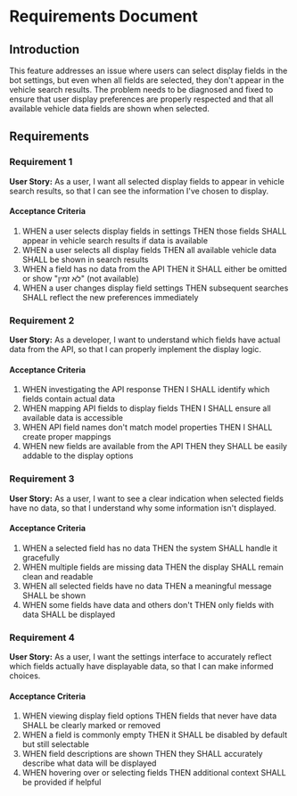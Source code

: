# Requirements Document

## Introduction

This feature addresses an issue where users can select display fields in the bot settings, but even when all fields are selected, they don't appear in the vehicle search results. The problem needs to be diagnosed and fixed to ensure that user display preferences are properly respected and that all available vehicle data fields are shown when selected.

## Requirements

### Requirement 1

**User Story:** As a user, I want all selected display fields to appear in vehicle search results, so that I can see the information I've chosen to display.

#### Acceptance Criteria

1. WHEN a user selects display fields in settings THEN those fields SHALL appear in vehicle search results if data is available
2. WHEN a user selects all display fields THEN all available vehicle data SHALL be shown in search results
3. WHEN a field has no data from the API THEN it SHALL either be omitted or show "לא זמין" (not available)
4. WHEN a user changes display field settings THEN subsequent searches SHALL reflect the new preferences immediately

### Requirement 2

**User Story:** As a developer, I want to understand which fields have actual data from the API, so that I can properly implement the display logic.

#### Acceptance Criteria

1. WHEN investigating the API response THEN I SHALL identify which fields contain actual data
2. WHEN mapping API fields to display fields THEN I SHALL ensure all available data is accessible
3. WHEN API field names don't match model properties THEN I SHALL create proper mappings
4. WHEN new fields are available from the API THEN they SHALL be easily addable to the display options

### Requirement 3

**User Story:** As a user, I want to see a clear indication when selected fields have no data, so that I understand why some information isn't displayed.

#### Acceptance Criteria

1. WHEN a selected field has no data THEN the system SHALL handle it gracefully
2. WHEN multiple fields are missing data THEN the display SHALL remain clean and readable
3. WHEN all selected fields have no data THEN a meaningful message SHALL be shown
4. WHEN some fields have data and others don't THEN only fields with data SHALL be displayed

### Requirement 4

**User Story:** As a user, I want the settings interface to accurately reflect which fields actually have displayable data, so that I can make informed choices.

#### Acceptance Criteria

1. WHEN viewing display field options THEN fields that never have data SHALL be clearly marked or removed
2. WHEN a field is commonly empty THEN it SHALL be disabled by default but still selectable
3. WHEN field descriptions are shown THEN they SHALL accurately describe what data will be displayed
4. WHEN hovering over or selecting fields THEN additional context SHALL be provided if helpful